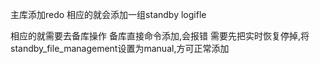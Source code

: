 主库添加redo
相应的就会添加一组standby logifle

相应的就需要去备库操作
备库直接命令添加,会报错
需要先把实时恢复停掉,将standby_file_management设置为manual,方可正常添加
